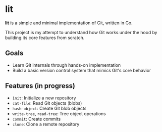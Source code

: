 # lit

**lit** is a simple and minimal implementation of Git, written in Go.

This project is my attempt to understand how Git works under the hood by building its core features from scratch.

## Goals

- Learn Git internals through hands-on implementation
- Build a basic version control system that mimics Git's core behavior

## Features (in progress)

- `init`: Initialize a new repository
- `cat-file`: Read Git objects (blobs)
- `hash-object`: Create Git blob objects
- `write-tree`, `read-tree`: Tree object operations
- `commit`: Create commits
- `clone`: Clone a remote repository
